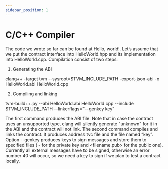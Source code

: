 ```yaml
---
sidebar_position: 1
---
```


# C/C++ Compiler

The code we wrote so far can be found at Hello, world!. Let’s assume that we put the contract interface into HelloWorld.hpp and its implementation into HelloWorld.cpp. Compilation consist of two steps:

1. Generating the ABI

clang++ -target tvm --sysroot=$TVM_INCLUDE_PATH -export-json-abi -o HelloWorld.abi HelloWorld.cpp

2. Compiling and linking

tvm-build++.py --abi HelloWorld.abi HelloWorld.cpp --include $TVM_INCLUDE_PATH --linkerflags="--genkey key"

The first command produces the ABI file. Note that in case the contract uses an unsupported type, clang will silently generate "unknown" for it in the ABI and the contract will not link. The second command compiles and links the contract. It produces address.tvc file and the file named “key”. Option --genkey produces keys to sign messages and store them to specified files (<filename> - for the private key and <filename.pub> for the public one). Currently all external messages have to be signed, otherwise an error number 40 will occur, so we need a key to sign if we plan to test a contract locally.
